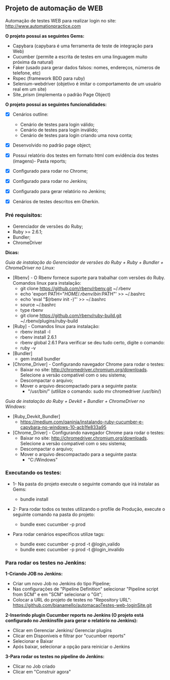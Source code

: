 ## Projeto de automação de WEB

Automação de testes WEB para realizar login no site: http://www.automationpractice.com

**O projeto possui as seguintes Gems:**

- Capybara (capybara é uma ferramenta de teste de integração para Web)
- Cucumber (permite a escrita de testes em uma linguagem muito próxima da natural)
- Faker (usado para gerar dados falsos: nomes, endereços, números de telefone, etc)
- Rspec (framework BDD para ruby)
- Selenium-webdriver (objetivo é imitar o comportamento de um usuário real em um site)
- Site_prism (implementa o padrão Page Object)

**O projeto possui as seguintes funcionalidades:**
- [x] Cenários outline:
	- Cenário de testes para login válido;
	- Cenário de testes para login inválido;
	- Cenário de testes para login criando uma nova conta;
- [x] Desenvolvido no padrão page object;
- [x] Possui relatório dos testes em formato html com evidência dos testes (imagens)- Pasta reports;
- [x] Configurado para rodar no Chrome;
- [x] Configurado para rodar no Jenkins;
- [x] Configurado para gerar relatório no Jenkins;
- [x] Cenários de testes descritos em Gherkin.


### Pré requisitos:

- Gerenciador de versões do Ruby;
- Ruby >= 2.6.1;
- Bundler;
- ChromeDriver

**Dicas:**

*Guia de instalação do Gerenciador de versões do Ruby + Ruby + Bundler + ChromeDriver no Linux:*
- [Rbenv] - O Rbenv fornece suporte para trabalhar com versões do Ruby. Comandos linux para instalação:
	- git clone https://github.com/rbenv/rbenv.git ~/.rbenv
	- echo 'export PATH="$HOME/.rbenv/bin:$PATH"' >> ~/.bashrc
	- echo 'eval "$(rbenv init -)"' >> ~/.bashrc
	- source ~/.bashrc
	- type rbenv
	- git clone https://github.com/rbenv/ruby-build.git ~/.rbenv/plugins/ruby-build
- [Ruby] - Comandos linux para instalação:
	- rbenv install -l
	- rbenv install 2.6.1
	- rbenv global 2.6.1
	Para verificar se deu tudo certo, digite o comando:
	- ruby -v
- [Bundler]
	- gem install bundler
- [Chrome_Driver] - Configurando navegador Chrome para rodar o testes:
	- Baixar no site: http://chromedriver.chromium.org/downloads. Selecione a versão compatível com o seu sistema;
	- Descompactar o arquivo;
	- Mover o arquivo descompactado para a seguinte pasta: 
		- "/usr/bin/" (utlilize o comando: sudo mv chromedriver /usr/bin/)

*Guia de instalação do Ruby + Devkit + Bundler + ChromeDriver no Windows:*
- [Ruby_Devkit_Bundler]
	- https://medium.com/qaninja/instalando-ruby-cucumber-e-capybara-no-windows-10-acb1fe833a95
- [Chrome_Driver] - Configurando navegador Chrome para rodar o testes:
	- Baixar no site: http://chromedriver.chromium.org/downloads. Selecione a versão compatível com o seu sistema;
	- Descompactar o arquivo;
	- Mover o arquivo descompactado para a seguinte pasta:
        - "C:/Windows"


### Executando os testes:

- 1- Na pasta do projeto execute o seguinte comando que irá instalar as Gems:
	- bundle install

- 2- Para rodar todos os testes utilizando o profile de Produção, execute o seguinte comando na pasta do projeto:
	- bundle exec cucumber -p prod

- Para rodar cenários específicos utilize tags:
	- bundle exec cucumber -p prod -t @login_valido
    - bundle exec cucumber -p prod -t @login_invalido


### Para rodar os testes no Jenkins:

**1-Criando JOB no Jenkins:**
- Criar um novo Job no Jenkins do tipo Pipeline;
- Nas configurações de "Pipeline Definition" selecionar "Pipeline script from SCM" e em "SCM" selecionar o "Git";
- Colocar a URL do projeto de testes no "Repository URL": https://github.com/bianamello/automacaoTestes-web-loginSite.git

**2-Inserindo plugin Cucumber reports no Jenkins (O projeto está configurado no Jenkinsfile para gerar o relatório no Jenkins):**
- Clicar em Gerenciar Jenkins/ Gerenciar plugins
- Clicar em Disponíveis e filtrar por "cucumber reports"
- Selecionar e Baixar
- Após baixar, selecionar a opção para reiniciar o Jenkins

**3-Para rodar os testes no pipeline do Jenkins:**
- Clicar no Job criado
- Clicar em "Construir agora"